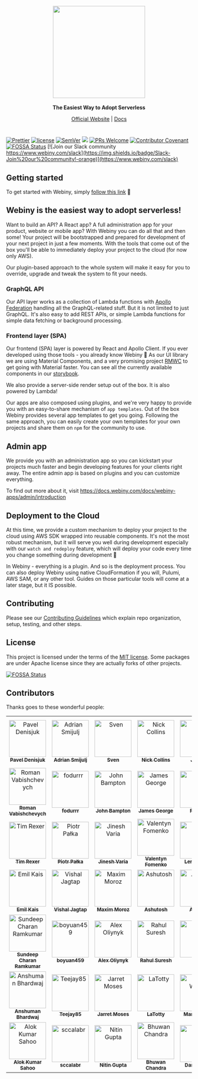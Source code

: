 <p align="center">
  <img src="./static/webiny-logo.svg" width="250">
  <br><br>
  <strong>The Easiest Way to Adopt Serverless</strong>
</p>
<p align="center">
  <a href="https://www.webiny.com">Official Website</a> |
  <a href="https://docs.webiny.com">Docs</a>
</p>

#

<p align="center">

[![Prettier](https://img.shields.io/badge/code_style-prettier-ff69b4.svg)](https://prettier.io)
[![license](https://img.shields.io/badge/license-MIT-green.svg)](https://github.com/webiny/webiny-js/blob/master/LICENSE)
[![SemVer](http://img.shields.io/:semver-2.0.0-brightgreen.svg)](http://semver.org)
![](https://img.shields.io/npm/types/scrub-js.svg)
[![PRs Welcome](https://img.shields.io/badge/PRs-welcome-brightgreen.svg)](http://makeapullrequest.com)
[![Contributor Covenant](https://img.shields.io/badge/Contributor%20Covenant-v1.4%20adopted-ff69b4.svg)](CODE_OF_CONDUCT.md)
[![FOSSA Status](https://app.fossa.io/api/projects/git%2Bgithub.com%2FWebiny%2Fwebiny-js.svg?type=shield)](https://app.fossa.io/projects/git%2Bgithub.com%2FWebiny%2Fwebiny-js?ref=badge_shield)
[![Join our Slack community https://www.webiny.com/slack](https://img.shields.io/badge/Slack-Join%20our%20community!-orange)](https://www.webiny.com/slack)

</p>

## Getting started

To get started with Webiny, simply [follow this link](https://docs.webiny.com) 🚀

## Webiny is the easiest way to adopt serverless!

Want to build an API? A React app? A full administration app for your product, website or mobile app? With Webiny you can do all that and then some! Your project will be bootstrapped and prepared for development of your next project in just a few moments. With the tools that come out of the box you'll be able to immediately deploy your project to the cloud (for now only AWS).

Our plugin-based approach to the whole system will make it easy for you to override, upgrade and tweak the system to fit your needs.

### GraphQL API

Our API layer works as a collection of Lambda functions with [Apollo Federation](https://www.apollographql.com/docs/apollo-server/federation/introduction/) handling all the GraphQL-related stuff. But it is not limited to just GraphQL. It's also easy to add REST APIs, or simple Lambda functions for simple data fetching or background processing.

### Frontend layer (SPA)

Our frontend (SPA) layer is powered by React and Apollo Client. If you ever developed using those tools - you already know Webiny 🙂
As our UI library we are using Material Components, and a very promising project [RMWC](https://jamesmfriedman.github.io/rmwc/) to get going with Material faster.
You can see all the currently available components in our [storybook](https://storybook.webiny.com/).

We also provide a server-side render setup out of the box. It is also powered by Lambda!

Our apps are also composed using plugins, and we're very happy to provide you with an easy-to-share mechanism of `app templates`. Out of the box Webiny provides several app templates to get you going. Following the same approach, you can easily create your own templates for your own projects and share them on `npm` for the community to use.

## Admin app

We provide you with an administration app so you can kickstart your projects much faster and begin developing features for your clients right away. The entire admin app is based on plugins and you can customize everything.

To find out more about it, visit https://docs.webiny.com/docs/webiny-apps/admin/introduction

## Deployment to the Cloud

At this time, we provide a custom mechanism to deploy your project to the cloud using AWS SDK wrapped into reusable components. It's not the most robust mechanism, but it will serve you well during development especially with our `watch and redeploy` feature, which will deploy your code every time you change something during development 🚀

In Webiny - everything is a plugin. And so is the deployment process. You can also deploy Webiny using native CloudFormation if you will, Pulumi, AWS SAM, or any other tool. Guides on those particular tools will come at a later stage, but it IS possible.

## Contributing

Please see our [Contributing Guidelines](/docs/CONTRIBUTING.md) which explain repo organization, setup, testing, and other steps.

## License

This project is licensed under the terms of the [MIT license](/LICENSE). Some packages are under Apache license since they are actually forks of other projects.

[![FOSSA Status](https://app.fossa.io/api/projects/git%2Bgithub.com%2FWebiny%2Fwebiny-js.svg?type=large)](https://app.fossa.io/projects/git%2Bgithub.com%2FWebiny%2Fwebiny-js?ref=badge_large)

<!-- CONTREEBUTORS:START - Do not remove or modify this section -->
<!-- prettier-ignore-start -->
<!-- markdownlint-disable -->
## Contributors

Thanks goes to these wonderful people:

<table>
    <tr><td align="center">
                    <a href="https://github.com/Pavel910">
                        <img src="https://avatars1.githubusercontent.com/u/3920893?v=4" width="100px;" alt="Pavel Denisjuk"/>
                        <br />
                        <sub><b>Pavel Denisjuk</b></sub>
                    </a>
                    <br />
                </td><td align="center">
                    <a href="https://github.com/doitadrian">
                        <img src="https://avatars0.githubusercontent.com/u/5121148?v=4" width="100px;" alt="Adrian Smijulj"/>
                        <br />
                        <sub><b>Adrian Smijulj</b></sub>
                    </a>
                    <br />
                </td><td align="center">
                    <a href="https://github.com/SvenAlHamad">
                        <img src="https://avatars3.githubusercontent.com/u/3808420?v=4" width="100px;" alt="Sven"/>
                        <br />
                        <sub><b>Sven</b></sub>
                    </a>
                    <br />
                </td><td align="center">
                    <a href="https://github.com/ndcollins">
                        <img src="https://avatars0.githubusercontent.com/u/501726?v=4" width="100px;" alt="Nick Collins"/>
                        <br />
                        <sub><b>Nick Collins</b></sub>
                    </a>
                    <br />
                </td><td align="center">
                    <a href="https://github.com/JetUni">
                        <img src="https://avatars0.githubusercontent.com/u/1317221?v=4" width="100px;" alt="Jarrett"/>
                        <br />
                        <sub><b>Jarrett</b></sub>
                    </a>
                    <br />
                </td><td align="center">
                    <a href="https://github.com/enmesarru">
                        <img src="https://avatars2.githubusercontent.com/u/40731570?v=4" width="100px;" alt="Furkan KURUTAŞ"/>
                        <br />
                        <sub><b>Furkan KURUTAŞ</b></sub>
                    </a>
                    <br />
                </td></tr><tr><td align="center">
                    <a href="https://github.com/roman-vabishchevych">
                        <img src="https://avatars3.githubusercontent.com/u/4134474?v=4" width="100px;" alt="Roman Vabishchevych"/>
                        <br />
                        <sub><b>Roman Vabishchevych</b></sub>
                    </a>
                    <br />
                </td><td align="center">
                    <a href="https://github.com/fodurrr">
                        <img src="https://avatars1.githubusercontent.com/u/10008597?v=4" width="100px;" alt="fodurrr"/>
                        <br />
                        <sub><b>fodurrr</b></sub>
                    </a>
                    <br />
                </td><td align="center">
                    <a href="https://thebeast.me/about/">
                        <img src="https://avatars3.githubusercontent.com/u/418747?v=4" width="100px;" alt="John Bampton"/>
                        <br />
                        <sub><b>John Bampton</b></sub>
                    </a>
                    <br />
                </td><td align="center">
                    <a href="https://ghuser.io/jamesgeorge007">
                        <img src="https://avatars2.githubusercontent.com/u/25279263?v=4" width="100px;" alt="James George"/>
                        <br />
                        <sub><b>James George</b></sub>
                    </a>
                    <br />
                </td><td align="center">
                    <a href="https://github.com/Fsalker">
                        <img src="https://avatars1.githubusercontent.com/u/16700631?v=4" width="100px;" alt="Fsalker"/>
                        <br />
                        <sub><b>Fsalker</b></sub>
                    </a>
                    <br />
                </td><td align="center">
                    <a href="https://github.com/naokia">
                        <img src="https://avatars2.githubusercontent.com/u/5516121?v=4" width="100px;" alt="naokia"/>
                        <br />
                        <sub><b>naokia</b></sub>
                    </a>
                    <br />
                </td></tr><tr><td align="center">
                    <a href="https://github.com/tjrexer">
                        <img src="https://avatars2.githubusercontent.com/u/7013045?v=4" width="100px;" alt="Tim Rexer"/>
                        <br />
                        <sub><b>Tim Rexer</b></sub>
                    </a>
                    <br />
                </td><td align="center">
                    <a href="https://github.com/bigb123">
                        <img src="https://avatars2.githubusercontent.com/u/9221943?v=4" width="100px;" alt="Piotr Pałka"/>
                        <br />
                        <sub><b>Piotr Pałka</b></sub>
                    </a>
                    <br />
                </td><td align="center">
                    <a href="http://jinesh.varia.in">
                        <img src="https://avatars2.githubusercontent.com/u/4205770?v=4" width="100px;" alt="Jinesh Varia"/>
                        <br />
                        <sub><b>Jinesh Varia</b></sub>
                    </a>
                    <br />
                </td><td align="center">
                    <a href="https://github.com/val-fom">
                        <img src="https://avatars0.githubusercontent.com/u/17828806?v=4" width="100px;" alt="Valentyn Fomenko"/>
                        <br />
                        <sub><b>Valentyn Fomenko</b></sub>
                    </a>
                    <br />
                </td><td align="center">
                    <a href="https://github.com/Naion">
                        <img src="https://avatars3.githubusercontent.com/u/13139397?v=4" width="100px;" alt="Lenon Tolfo"/>
                        <br />
                        <sub><b>Lenon Tolfo</b></sub>
                    </a>
                    <br />
                </td><td align="center">
                    <a href="https://github.com/ahmad-reza619">
                        <img src="https://avatars3.githubusercontent.com/u/52902060?v=4" width="100px;" alt="Ahmad Reza"/>
                        <br />
                        <sub><b>Ahmad Reza</b></sub>
                    </a>
                    <br />
                </td></tr><tr><td align="center">
                    <a href="https://github.com/EmilK15">
                        <img src="https://avatars0.githubusercontent.com/u/9532882?v=4" width="100px;" alt="Emil Kais"/>
                        <br />
                        <sub><b>Emil Kais</b></sub>
                    </a>
                    <br />
                </td><td align="center">
                    <a href="https://github.com/visshaljagtap">
                        <img src="https://avatars2.githubusercontent.com/u/35190080?v=4" width="100px;" alt="Vishal Jagtap"/>
                        <br />
                        <sub><b>Vishal Jagtap</b></sub>
                    </a>
                    <br />
                </td><td align="center">
                    <a href="https://github.com/Arvisix">
                        <img src="https://avatars1.githubusercontent.com/u/13711406?v=4" width="100px;" alt="Maxim Moroz"/>
                        <br />
                        <sub><b>Maxim Moroz</b></sub>
                    </a>
                    <br />
                </td><td align="center">
                    <a href="https://ashu96.github.io/">
                        <img src="https://avatars1.githubusercontent.com/u/13612227?v=4" width="100px;" alt="Ashutosh"/>
                        <br />
                        <sub><b>Ashutosh</b></sub>
                    </a>
                    <br />
                </td><td align="center">
                    <a href="https://github.com/AlbionaHoti">
                        <img src="https://avatars1.githubusercontent.com/u/22985657?v=4" width="100px;" alt="Albiona"/>
                        <br />
                        <sub><b>Albiona</b></sub>
                    </a>
                    <br />
                </td><td align="center">
                    <a href="https://github.com/Jeremytijal">
                        <img src="https://avatars3.githubusercontent.com/u/40340340?v=4" width="100px;" alt="Jeremytijal"/>
                        <br />
                        <sub><b>Jeremytijal</b></sub>
                    </a>
                    <br />
                </td></tr><tr><td align="center">
                    <a href="https://sundeepcharan.com">
                        <img src="https://avatars3.githubusercontent.com/u/32637757?v=4" width="100px;" alt="Sundeep Charan Ramkumar"/>
                        <br />
                        <sub><b>Sundeep Charan Ramkumar</b></sub>
                    </a>
                    <br />
                </td><td align="center">
                    <a href="https://github.com/boyuan459">
                        <img src="https://avatars0.githubusercontent.com/u/8401511?v=4" width="100px;" alt="boyuan459"/>
                        <br />
                        <sub><b>boyuan459</b></sub>
                    </a>
                    <br />
                </td><td align="center">
                    <a href="http://alexoliynyk.me/">
                        <img src="https://avatars2.githubusercontent.com/u/10714670?v=4" width="100px;" alt="Alex Oliynyk"/>
                        <br />
                        <sub><b>Alex Oliynyk</b></sub>
                    </a>
                    <br />
                </td><td align="center">
                    <a href="https://www.linkedin.com/in/rahulsuresh98/">
                        <img src="https://avatars2.githubusercontent.com/u/22114682?v=4" width="100px;" alt="Rahul Suresh"/>
                        <br />
                        <sub><b>Rahul Suresh</b></sub>
                    </a>
                    <br />
                </td><td align="center">
                    <a href="https://github.com/jmrapp1">
                        <img src="https://avatars0.githubusercontent.com/u/376226?v=4" width="100px;" alt="Jon R"/>
                        <br />
                        <sub><b>Jon R</b></sub>
                    </a>
                    <br />
                </td><td align="center">
                    <a href="https://github.com/afzalsayed96">
                        <img src="https://avatars1.githubusercontent.com/u/14029371?v=4" width="100px;" alt="Afzal Sayed"/>
                        <br />
                        <sub><b>Afzal Sayed</b></sub>
                    </a>
                    <br />
                </td></tr><tr><td align="center">
                    <a href="https://github.com/Anshuman71">
                        <img src="https://avatars2.githubusercontent.com/u/28081510?v=4" width="100px;" alt="Anshuman Bhardwaj"/>
                        <br />
                        <sub><b>Anshuman Bhardwaj</b></sub>
                    </a>
                    <br />
                </td><td align="center">
                    <a href="https://github.com/TommyJackson85">
                        <img src="https://avatars3.githubusercontent.com/u/22279028?v=4" width="100px;" alt="Teejay85"/>
                        <br />
                        <sub><b>Teejay85</b></sub>
                    </a>
                    <br />
                </td><td align="center">
                    <a href="https://github.com/jarretmoses">
                        <img src="https://avatars3.githubusercontent.com/u/4745679?v=4" width="100px;" alt="Jarret Moses"/>
                        <br />
                        <sub><b>Jarret Moses</b></sub>
                    </a>
                    <br />
                </td><td align="center">
                    <a href="https://github.com/latotty">
                        <img src="https://avatars1.githubusercontent.com/u/1082900?v=4" width="100px;" alt="LaTotty"/>
                        <br />
                        <sub><b>LaTotty</b></sub>
                    </a>
                    <br />
                </td><td align="center">
                    <a href="https://github.com/markwilcox">
                        <img src="https://avatars1.githubusercontent.com/u/979220?v=4" width="100px;" alt="Mark Wilcox"/>
                        <br />
                        <sub><b>Mark Wilcox</b></sub>
                    </a>
                    <br />
                </td><td align="center">
                    <a href="https://github.com/anushkrishnav">
                        <img src="https://avatars3.githubusercontent.com/u/54374648?v=4" width="100px;" alt="A N U S H"/>
                        <br />
                        <sub><b>A N U S H</b></sub>
                    </a>
                    <br />
                </td></tr><tr><td align="center">
                    <a href="https://github.com/aloks98">
                        <img src="https://avatars3.githubusercontent.com/u/45600289?v=4" width="100px;" alt="Alok Kumar Sahoo"/>
                        <br />
                        <sub><b>Alok Kumar Sahoo</b></sub>
                    </a>
                    <br />
                </td><td align="center">
                    <a href="https://github.com/sccalabr">
                        <img src="https://avatars1.githubusercontent.com/u/4111230?v=4" width="100px;" alt="sccalabr"/>
                        <br />
                        <sub><b>sccalabr</b></sub>
                    </a>
                    <br />
                </td><td align="center">
                    <a href="https://github.com/ng29">
                        <img src="https://avatars2.githubusercontent.com/u/26463272?v=4" width="100px;" alt="Nitin Gupta"/>
                        <br />
                        <sub><b>Nitin Gupta</b></sub>
                    </a>
                    <br />
                </td><td align="center">
                    <a href="https://github.com/BhuwanChandra">
                        <img src="https://avatars1.githubusercontent.com/u/46065877?v=4" width="100px;" alt="Bhuwan Chandra"/>
                        <br />
                        <sub><b>Bhuwan Chandra</b></sub>
                    </a>
                    <br />
                </td><td align="center">
                    <a href="https://github.com/iamdarshshah">
                        <img src="https://avatars2.githubusercontent.com/u/25670841?v=4" width="100px;" alt="Darsh Shah"/>
                        <br />
                        <sub><b>Darsh Shah</b></sub>
                    </a>
                    <br />
                </td></tr>
</table>
<!-- markdownlint-enable -->
<!-- prettier-ignore-end -->

<!-- CONTREEBUTORS:END -->
